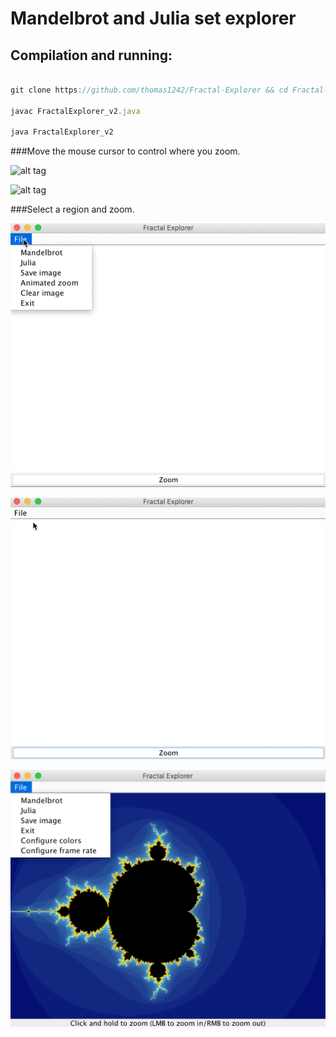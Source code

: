 # Mandelbrot and Julia set explorer 
<!-- ## Coursework from Dave Small's Intro to Digital Arts & Sciences. -->

## Compilation and running:

```javascript

git clone https://github.com/thomas1242/Fractal-Explorer && cd Fractal-Explorer

javac FractalExplorer_v2.java 

java FractalExplorer_v2

```


###Move the mouse cursor to control where you zoom.


 ![alt tag](images/demo_10.gif)
 
 
 ![alt tag](images/zoomoutjulia.gif)



###Select a region and zoom.

 ![alt tag](images/mandelbrot.gif)
 
 ![alt tag](images/julia.gif)
 

 ![alt tage](images/menu.png)
